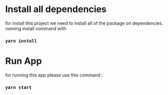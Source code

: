 # Install all dependencies

for install this project we need to install all of the package on dependencies. running install command with

### `yarn install`

# Run App

for running this app please use this command :

### `yarn start`
